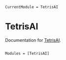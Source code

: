 ```@meta
CurrentModule = TetrisAI
```

# TetrisAI

Documentation for [TetrisAI](https://depot.dinf.usherbrooke.ca//cleg1805/TetrisAI.jl).

```@index
```

```@autodocs
Modules = [TetrisAI]
```
